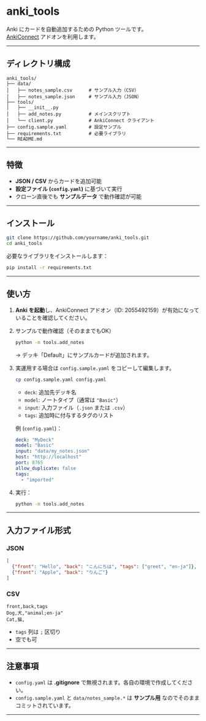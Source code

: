 # anki_tools

Anki にカードを自動追加するための Python ツールです。  
[AnkiConnect](https://ankiweb.net/shared/info/2055492159) アドオンを利用します。

---

## ディレクトリ構成

```
anki_tools/
├── data/
│   ├── notes_sample.csv      # サンプル入力（CSV）
│   ├── notes_sample.json     # サンプル入力（JSON）
├── tools/
│   ├── __init__.py
│   ├── add_notes.py          # メインスクリプト
│   └── client.py             # AnkiConnect クライアント
├── config.sample.yaml        # 設定サンプル
├── requirements.txt          # 必要ライブラリ
└── README.md
```

---

## 特徴
- **JSON / CSV** からカードを追加可能
- **設定ファイル (`config.yaml`)** に基づいて実行
- クローン直後でも **サンプルデータ** で動作確認が可能

---

## インストール

```bash
git clone https://github.com/yourname/anki_tools.git
cd anki_tools
````

必要なライブラリをインストールします：

```bash
pip install -r requirements.txt
```

---

## 使い方

1. **Anki を起動**し、AnkiConnect アドオン（ID: 2055492159）が有効になっていることを確認してください。

2. サンプルで動作確認（そのままでもOK）

   ```bash
   python -m tools.add_notes
   ```

   → デッキ「Default」にサンプルカードが追加されます。

3. 実運用する場合は `config.sample.yaml` をコピーして編集します。

   ```bash
   cp config.sample.yaml config.yaml
   ```

   * `deck`: 追加先デッキ名
   * `model`: ノートタイプ（通常は `"Basic"`）
   * `input`: 入力ファイル（`.json` または `.csv`）
   * `tags`: 追加時に付与するタグのリスト

   例 (`config.yaml`)：

   ```yaml
   deck: "MyDeck"
   model: "Basic"
   input: "data/my_notes.json"
   host: "http://localhost"
   port: 8765
   allow_duplicate: false
   tags:
     - "imported"
   ```

4. 実行：

   ```bash
   python -m tools.add_notes
   ```

---

## 入力ファイル形式

### JSON

```json
[
  {"front": "Hello", "back": "こんにちは", "tags": ["greet", "en-ja"]},
  {"front": "Apple", "back": "りんご"}
]
```

### CSV

```csv
front,back,tags
Dog,犬,"animal;en-ja"
Cat,猫,
```

* `tags` 列は `;` 区切り
* 空でも可

---

## 注意事項

* `config.yaml` は **.gitignore** で無視されます。各自の環境で作成してください。
* `config.sample.yaml` と `data/notes_sample.*` は **サンプル用** なのでそのままコミットされています。

---